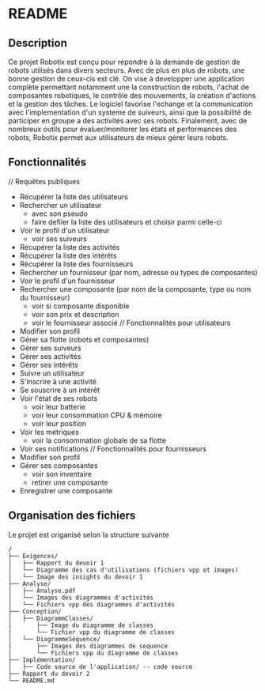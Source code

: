 # README

## Description

Ce projet Robotix est conçu pour répondre à la demande de gestion de robots utilisés dans divers secteurs. Avec de plus en plus de robots, une bonne gestion de ceux-cis est clé.
On vise à developper une application complète permettant notamment une la construction de robots, l'achat de composantes robotiques, le contrôle des mouvements, la création d'actions et la gestion des tâches. 
Le logiciel favorise l'echange et la communication avec l'implementation d'un systeme de suiveurs, ainsi que la possibilité de participer en groupe a des activités avec ses robots.
Finalement, avec de nombreux outils pour évaluer/monitorer les états et performances des robots, Robotix permet aux utilisateurs de mieux gérer leurs robots.

## Fonctionnalités

// Requêtes publiques
  - Récupérer la liste des utilisateurs
  - Rechercher un utilisateur
    - avec son pseudo
    - faire defiler la liste des utilisateurs et choisir parmi celle-ci
  - Voir le profil d'un utilisateur
    - voir ses suiveurs
  - Récupérer la liste des activités
  - Récupérer la liste des intérêts
  - Récupérer la liste des fournisseurs
  - Rechercher un fournisseur (par nom, adresse ou types de composantes)
  - Voir le profil d'un fournisseur
  - Rechercher une composante (par nom de la composante, type ou nom du fournisseur)
    - voir si composante disponible
    - voir son prix et description
    - voir le fournisseur associé
// Fonctionnalités pour utilisateurs
  - Modifier son profil
  - Gérer sa flotte (robots et composantes)
  - Gérer ses suiveurs
  - Gérer ses activités
  - Gérer ses intérêts
  - Suivre un utilisateur
  - S'inscrire à une activité
  - Se souscrire à un intérêt
  - Voir l'état de ses robots
    - voir leur batterie
    - voir leur consommation CPU & mémoire
    - voir leur position
  - Voir les métriques
    - voir la consommation globale de sa flotte
  - Voir ses notifications
// Fonctionnalités pour fournisseurs
  - Modifier son profil
  - Gérer ses composantes
    - voir son inventaire
    - retirer une composante
  - Enregistrer une composante


## Organisation des fichiers

Le projet est origanisé selon la structure suivante

```
/ 
├── Exigences/
│   ├── Rapport du devoir 1
│   └── Diagramme des cas d'utilisations (fichiers vpp et images)
|   └── Image des insights du devoir 1
├── Analyse/
│   ├── Analyse.pdf
│   └── Images des diagrammes d'activités
│   └── Fichiers vpp des diagrammes d'activités
├── Conception/
│   ├── DiagrammClasses/
|       ├── Image du diagramme de classes
|       └── Fichier vpp du diagramme de classes
│   └── DiagrammeSéquence/
|       ├── Images des diagrammes de sequence
|       └── Fichiers vpp du diagramme de classes
├── Implémentation/
│   ├── Code source de l'application/ -- code source
├── Rapport du devoir 2
└── README.md
```
